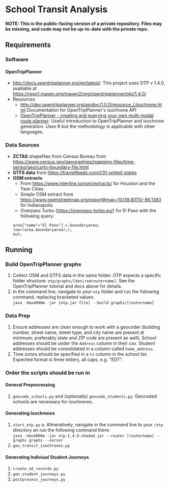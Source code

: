 # School Transit Analysis

**NOTE: This is the public-facing version of a private repository. Files may be missing, and code may not be up-to-date with the private repo.**

## Requirements
### Software
#### OpenTripPlanner
* http://docs.opentripplanner.org/en/latest/: This project uses OTP v 1.4.0, available at https://repo1.maven.org/maven2/org/opentripplanner/otp/1.4.0/
* Resources
  * http://dev.opentripplanner.org/apidoc/1.0.0/resource_LIsochrone.html Documentation for OpenTripPlanner's isochrone API
  * [OpenTripPlanner - creating and querying your own multi-modal route planner](https://www.researchgate.net/publication/321110774_OpenTripPlanner_-_creating_and_querying_your_own_multi-modal_route_planner): Useful introduction to OpenTripPlanner and isochrone generation. Uses R but the methodology is applicable with other languages.

### Data Sources
* **ZCTAS** shapefiles from Census Bureau from https://www.census.gov/geographies/mapping-files/time-series/geo/carto-boundary-file.html
* **GTFS data** from https://transitfeeds.com/l/31-united-states
* **OSM extracts**
  * From https://www.interline.io/osm/extracts/ for Houston and the Twin Cities
  * Simple OSM extract from https://www.openstreetmap.org/export#map=10/39.8070/-86.1383 for Indianapolis
  * Overpass Turbo (https://overpass-turbo.eu/) for El Paso with the following query:
  ```
  area["name"="El Paso"]->.boundaryarea;
  (nwr(area.boundaryarea););
  out;
  ```
  

## Running
### Build OpenTripPlanner graphs
1. Collect OSM and GTFS data in the same folder. OTP expects a specific folder structure: `otp/graphs/[desiredroutername]`. See the OpenTripPlanner tutorial and docs above for details.
2. In the command line, navigate to your `otp` folder and run the following command, replacing bracketed values:  
`java -Xmx4096m -jar [otp.jar file] --build graphs/[routername]`


### Data Prep
1. Ensure addresses are clean enough to work with a geocoder (building number, street name, street type, and city name are present at minimum; preferably state and ZIP code are present as well). School addresses should be under the `Address` column in their csv. Student addresses should be consolidated in a column called `home_address`.
2. Time zones should be specified in a `tz` column in the school list. Expected format is three letters, all caps, e.g. "EDT".

### Order the scripts should be run in
#### General Preprocessing
1. `geocode_schools.py` and (optionally) `geocode_students.py`: Geocoded schools are necessary for isochrones.

#### Generating Isochrones
1. `start_otp.py`
  a. Altneratively, navigate in the command line to your `/otp` directory an run the following command there:  
    `java -Xmx4096m -jar otp-1.4.0-shaded.jar --router [routername] --graphs graphs --server`
2. `gen_transit_isochrones.py`

#### Generating Indiviual Student Journeys
1. `create_od_records.py`
2. `gen_student_journeys.py`
3. `postprocess_journeys.py`
